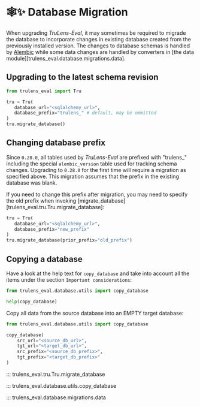 # 🕸✨ Database Migration

When upgrading _TruLens-Eval_, it may sometimes be required to migrade the
database to incorporate changes in existing database created from the previously
installed version. The changes to database schemas is handled by
[Alembic](https://github.com/sqlalchemy/alembic/) while some data changes are
handled by converters in [the data
module][trulens_eval.database.migrations.data].

## Upgrading to the latest schema revision

```python
from trulens_eval import Tru

tru = Tru(
   database_url="<sqlalchemy_url>",
   database_prefix="trulens_" # default, may be ommitted
)
tru.migrate_database()
```

## Changing database prefix

Since `0.28.0`, all tables used by _TruLens-Eval_ are prefixed with "trulens_"
including the special `alembic_version` table used for tracking schema changes.
Upgrading to `0.28.0` for the first time will require a migration as specified
above. This migration assumes that the prefix in the existing database was
blank.

If you need to change this prefix after migration, you may need to specify the
old prefix when invoking
[migrate_database][trulens_eval.tru.Tru.migrate_database]:

```python
tru = Tru(
   database_url="<sqlalchemy_url>",
   database_prefix="new_prefix"
)
tru.migrate_database(prior_prefix="old_prefix")
```

## Copying a database

Have a look at the help text for `copy_database` and take into account all the
items under the section `Important considerations`:

```python
from trulens_eval.database.utils import copy_database

help(copy_database)
```

Copy all data from the source database into an EMPTY target database:

```python
from trulens_eval.database.utils import copy_database

copy_database(
    src_url="<source_db_url>",
    tgt_url="<target_db_url>",
    src_prefix="<source_db_prefix>",
    tgt_prefix="<target_db_prefix>"
)
```

::: trulens_eval.tru.Tru.migrate_database

::: trulens_eval.database.utils.copy_database

::: trulens_eval.database.migrations.data
